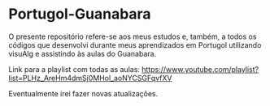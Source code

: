 # Portugol-Guanabara

O presente repositório refere-se aos meus estudos e, também, a todos os códigos que desenvolvi durante meus aprendizados em Portugol utilizando visuAlg e assistindo às aulas do Guanabara.

Link para a playlist com todas as aulas: https://www.youtube.com/playlist?list=PLHz_AreHm4dmSj0MHol_aoNYCSGFqvfXV

Eventualmente irei fazer novas atualizações.

